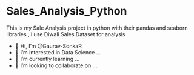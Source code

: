 # Sales_Analysis_Python
This is my Sale Analysis project in python with their pandas and seaborn libraries , i use Diwali Sales Dataset for analysis

- 👋 Hi, I’m @Gaurav-SonkaR
- 👀 I’m interested in Data Science ... 
- 🌱 I’m currently learning ...
- 💞️ I’m looking to collaborate on ...
